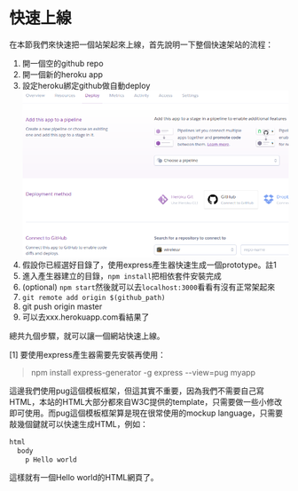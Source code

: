 # 快速上線

在本節我們來快速把一個站架起來上線，首先說明一下整個快速架站的流程：

1. 開一個空的github repo
2. 開一個新的heroku app
3. 設定heroku綁定github做自動deploy![](/assets/5.png)
4. 假設你已經選好目錄了，使用express產生器快速生成一個prototype。註1
5. 進入產生器建立的目錄，`npm install`把相依套件安裝完成
6. (optional) `npm start`然後就可以去`localhost:3000`看看有沒有正常架起來
7. `git remote add origin $(github_path)`
8. git push origin master
9. 可以去xxx.herokuapp.com看結果了

總共九個步驟，就可以讓一個網站快速上線。

[1] 要使用express產生器需要先安裝再使用：

> npm install express-generator -g
> express --view=pug myapp

這邊我們使用pug這個模板框架，但這其實不重要，因為我們不需要自己寫HTML，本站的HTML大部分都來自W3C提供的template，只需要做一些小修改即可使用。而pug這個模板框架算是現在很常使用的mockup language，只需要敲幾個鍵就可以快速生成HTML，例如：

```
html
  body
    p Hello world
```

這樣就有一個Hello world的HTML網頁了。